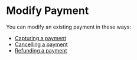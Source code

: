 <!-- START_METADATA
---
title: Modify Payment
sidebar_label: Modify Payment
id: Modify Payment
pagination_prev: APIs/epayment-api/getting-started
pagination_next: APIs/epayment-api/modifications/capture
sidebar_position: 30
---
END_METADATA -->

# Modify Payment

You can modify an existing payment in these ways:

* [Capturing a payment](capture.md)
* [Cancelling a payment](cancel.md)
* [Refunding a payment](refund.md)
